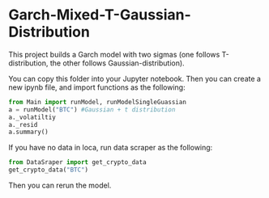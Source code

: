 # Garch-Mixed-T-Gaussian-Distribution
This project builds a Garch model with two sigmas (one follows T-distribution, the other follows Gaussian-distribution).

You can copy this folder into your Jupyter notebook. Then you can create a new ipynb file, and import functions as the following:

```py
from Main import runModel, runModelSingleGuassian
a = runModel("BTC") #Gaussian + t distribution
a._volatiltiy
a._resid
a.summary()
```

If you have no data in loca, run data scraper as the following:
```py
from DataSraper import get_crypto_data
get_crypto_data("BTC")
```

Then you can rerun the model.
